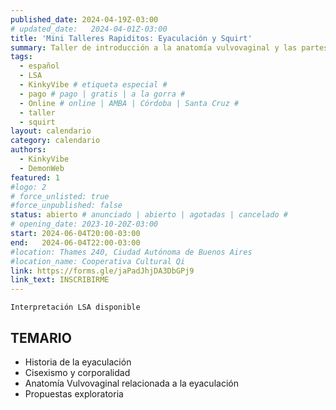 ```yaml
---
published_date: 2024-04-19Z-03:00
# updated_date:   2024-04-01Z-03:00
title: 'Mini Talleres Rapiditos: Eyaculación y Squirt'
summary: Taller de introducción a la anatomía vulvovaginal y las partes responsables de la eyaculación en personas con vulva
tags:
  - español
  - LSA
  - KinkyVibe # etiqueta especial #
  - pago # pago | gratis | a la gorra #
  - Online # online | AMBA | Córdoba | Santa Cruz #
  - taller
  - squirt
layout: calendario
category: calendario
authors:
  - KinkyVibe
  - DemonWeb
featured: 1
#logo: 2
# force_unlisted: true
#force_unpublished: false
status: abierto # anunciado | abierto | agotadas | cancelado #
# opening_date: 2023-10-20Z-03:00
start: 2024-06-04T20:00-03:00
end:   2024-06-04T22:00-03:00
#location: Thames 240, Ciudad Autónoma de Buenos Aires
#location_name: Cooperativa Cultural Qi
link: https://forms.gle/jaPadJhjDA3DbGPj9
link_text: INSCRIBIRME
---
```

`Interpretación LSA disponible`

## TEMARIO
- Historia de la eyaculación  
- Cisexismo y corporalidad 
- Anatomía Vulvovaginal relacionada a la eyaculación 
- Propuestas exploratoria